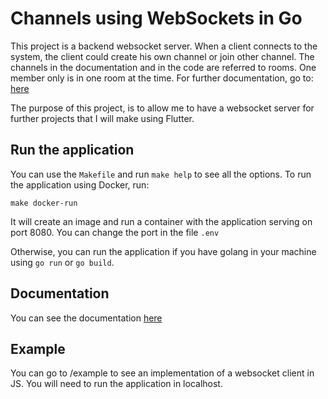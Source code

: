# Channels using WebSockets in Go

This project is a backend websocket server. When a client connects to the system, the client could create his own channel or join other channel. The channels in the documentation and in the code are referred to rooms. One member only is in one room at the time. For further documentation, go to: [here](https://onmax.github.io/ws-channels-go/)

The purpose of this project, is to allow me to have a websocket server for further projects that I will make using Flutter.

## Run the application

You can use the ```Makefile``` and run ```make help``` to see all the options. To run the application using Docker, run:

```make docker-run```

It will create an image and run a container with the application serving on port 8080. You can change the port in the file ```.env```

Otherwise, you can run the application if you have golang in your machine using ```go run``` or ```go build```.

## Documentation

You can see the documentation [here](https://onmax.github.io/ws-channels-go/)

## Example

You can go to /example to see an implementation of a websocket client in JS. You will need to run the application in localhost.
